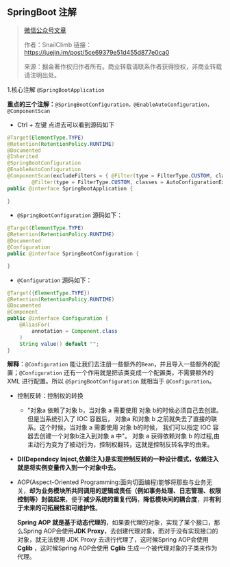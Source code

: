 ## SpringBoot 注解

> [微信公众号文章](https://mp.weixin.qq.com/s?__biz=MzI4Njc5NjM1NQ==&mid=2247488481&idx=1&sn=af83dc6907ff0dead4dff0a105405f2f&chksm=ebd62ccddca1a5db20871cf88fa75ccdce5d1f3fd0ed288b3c104604c2234a5ae5602cf521f0&scene=21#wechat_redirect)
>
> 作者：SnailClimb 链接：https://juejin.im/post/5ce69379e51d455d877e0ca0
>
> 来源：掘金著作权归作者所有。商业转载请联系作者获得授权，非商业转载请注明出处。

1.核心注解 `@SpringBootApplication`

**重点的三个注解：**`@SpringBootConfiguration，@EnableAutoConfiguration，@ComponentScan`

- Ctrl + 左键 点进去可以看到源码如下

~~~java
@Target(ElementType.TYPE)
@Retention(RetentionPolicy.RUNTIME)
@Documented
@Inherited
@SpringBootConfiguration
@EnableAutoConfiguration
@ComponentScan(excludeFilters = { @Filter(type = FilterType.CUSTOM, classes = TypeExcludeFilter.class),
		@Filter(type = FilterType.CUSTOM, classes = AutoConfigurationExcludeFilter.class) })
public @interface SpringBootApplication {
	
}
~~~

- `@SpringBootConfiguration` 源码如下：

~~~java
@Target(ElementType.TYPE)
@Retention(RetentionPolicy.RUNTIME)
@Documented
@Configuration
public @interface SpringBootConfiguration {

}
~~~

- `@Configuration` 源码如下：

~~~java
@Target({ElementType.TYPE})
@Retention(RetentionPolicy.RUNTIME)
@Documented
@Component
public @interface Configuration {
    @AliasFor(
        annotation = Component.class
    )
    String value() default "";
}
~~~

**解释**：`@Configuration` 能让我们去注册一些额外的`Bean`，并且导入一些额外的配置；`@Configuration` 还有一个作用就是把该类变成一个配置类，不需要额外的 XML 进行配置。所以 `@SpringBootConfiguration` 就相当于 `@Configuration`。





- 控制反转：控制权的转换
  - "对象a 依赖了对象 b，当对象 a 需要使用 对象 b的时候必须自己去创建。但是当系统引入了 IOC 容器后， 对象a 和对象 b 之前就失去了直接的联系。这个时候，当对象 a 需要使用 对象 b的时候， 我们可以指定 IOC 容器去创建一个对象b注入到对象 a 中"。 对象 a 获得依赖对象 b 的过程,由主动行为变为了被动行为，控制权翻转，这就是控制反转名字的由来。
- **DI(Dependecy Inject,依赖注入)是实现控制反转的一种设计模式，依赖注入就是将实例变量传入到一个对象中去。**



- AOP(Aspect-Oriented Programming:面向切面编程)能够将那些与业务无关，**却为业务模块所共同调用的逻辑或责任（例如事务处理、日志管理、权限控制等）封装起来**，便于**减少系统的重复代码**，**降低模块间的耦合度**，并**有利于未来的可拓展性和可维护性**。

  **Spring AOP 就是基于动态代理的**，如果要代理的对象，实现了某个接口，那么Spring AOP会使用**JDK Proxy**，去创建代理对象，而对于没有实现接口的对象，就无法使用 JDK Proxy 去进行代理了，这时候Spring AOP会使用**Cglib** ，这时候Spring AOP会使用 **Cglib** 生成一个被代理对象的子类来作为代理。

  